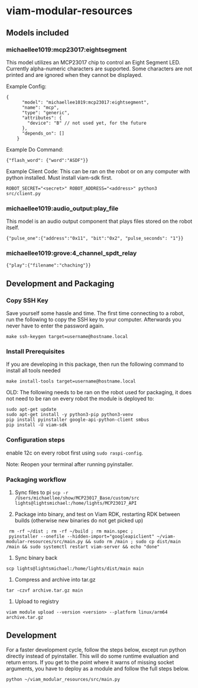 # viam-modular-resources

## Models included
### michaellee1019:mcp23017:eightsegment
This model utilizes an MCP23017 chip to control an Eight Segment LED. Currently alpha-numeric characters are supported. Some characters are not printed and are ignored when they cannot be displayed.

Example Config:
```
{
      "model": "michaellee1019:mcp23017:eightsegment",
      "name": "mcp",
      "type": "generic",
      "attributes": {
        "device": "B" // not used yet, for the future
      },
      "depends_on": []
    }
```

Example Do Command:
```
{"flash_word": {"word":"ASDF"}}
```

Example Client Code:
This can be ran on the robot or on any computer with python installed. Must install viam-sdk first.
```
ROBOT_SECRET="<secret>" ROBOT_ADDRESS="<address>" python3 src/client.py
```
### michaellee1019:audio_output:play_file
This model is an audio output component that plays files stored on the robot itself.

```
{"pulse_one":{"address":"0x11", "bit":"0x2", "pulse_seconds": "1"}}
```

### michaellee1019:grove:4_channel_spdt_relay
```
{"play":{"filename":"chaching"}}
```

## Development and Packaging
### Copy SSH Key
Save yourself some hassle and time. The first time connecting to a robot, run the following to copy the SSH key to your computer. Afterwards you never have to enter the password again.
```
make ssh-keygen target=username@hostname.local
```

### Install Prerequisites
If you are developing in this package, then run the following command to install all tools needed
```
make install-tools target=username@hostname.local
```

OLD: The following needs to be ran on the robot used for packaging, it does not need to be ran on every robot the module is deployed to:
```
sudo apt-get update
sudo apt-get install -y python3-pip python3-venv
pip install pyinstaller google-api-python-client smbus
pip install -U viam-sdk
```

### Configuration steps
enable 12c on every robot first using `sudo raspi-config`.

Note: Reopen your terminal after running pyinstaller.

### Packaging workflow
1. Sync files to pi
```scp -r /Users/michaellee/show/MCP23017_Base/custom/src  lights@lightsmichael:/home/lights/MCP23017_API```

1. Package into binary, and test on Viam RDK, restarting RDK between builds (otherwise new binaries do not get picked up)
```
 rm -rf ~/dist ; rm -rf ~/build ; rm main.spec ;
 pyinstaller --onefile --hidden-import="googleapiclient" ~/viam-modular-resources/src/main.py && sudo rm /main ; sudo cp dist/main /main && sudo systemctl restart viam-server && echo "done"
```

1. Sync binary back
```
scp lights@lightsmichael:/home/lights/dist/main main 
```

1. Compress and archive into tar.gz
```
tar -czvf archive.tar.gz main
```

1. Upload to registry
```
viam module upload --version <version> --platform linux/arm64 archive.tar.gz
```

## Development
For a faster development cycle, follow the steps below, except run python directly instead of pyinstaller. This will do some runtime evaluation and return errors. If you get to the point where it warns of missing socket arguments, you have to deploy as a module and follow the full steps below.

```python ~/viam_modular_resources/src/main.py```